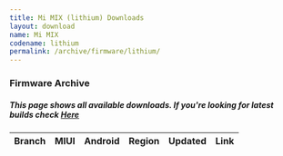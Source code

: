 ```yaml
---
title: Mi MIX (lithium) Downloads
layout: download
name: Mi MIX
codename: lithium
permalink: /archive/firmware/lithium/
---
```


### Firmware Archive
##### This page shows all available downloads. If you're looking for latest builds check [Here](/firmware/lithium/)


<div class="table-responsive-md" id="table-wrapper">
<table id="firmware" class="compact table table-striped table-hover table-sm">
    <thead class="thead-dark">
        <tr>
            <th>Branch</th>
            <th>MIUI</th>
            <th>Android</th>
            <th>Region</th>
            <th>Updated</th>
            <th>Link</th>
        </tr>
    </thead>
    <script>loadFirmwareDownloads('lithium', 'full')</script>
</table>
</div>
